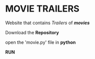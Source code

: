 # MOVIE TRAILERS

Website that contains _Trailers_ of **_movies_**

Download the **Repository**


open the 'movie.py' file in **python** 

**RUN**

